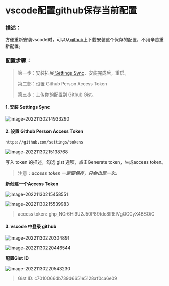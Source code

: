 # vscode配置github保存当前配置

### 描述：

方便重新安装vscode时，可以从[github](https://so.csdn.net/so/search?q=github&spm=1001.2101.3001.7020)上下载安装这个保存的配置，不用辛苦重新配置。

### 配置步骤：

> 第一步：安装拓展[ Settings Sync](https://marketplace.visualstudio.com/items?itemName=Shan.code-settings-sync)，安装完成后，重启。
>
> 第二部：设置 Github Person Access Token
>
> 第三步：上传你的配置到 Github Gist。

#### 1. 安装 Settings Sync

![image-20221130214933290](..\image\image-20221130214933290.png)

#### 2. 设置 Github Person Access Token

```http
https://github.com/settings/tokens
```

![image-20221130215138768](..\image\image-20221130215138768.png)

写入 token 的描述，勾选 gist 选项，点击Generate token，生成access token。

> 注意：***access token 一定要保存，只会出现一次。***

**新创建一个Access Token**

![image-20221130215458551](..\image\image-20221130215458551.png)

![image-20221130215539983](..\image\image-20221130215539983.png)

> access token:   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

#### 3. vscode 中登录 github

![image-20221130220304891](..\image\image-20221130220304891.png)

![image-20221130220446544](..\image\image-20221130220446544.png)

**配置Gist ID**

![image-20221130220543230](..\image\image-20221130220543230.png)

> Gist ID: c7010066db739d6651e5128af0ca6e09